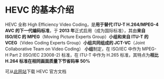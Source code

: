 # HEVC 的基本介绍

HEVC 全称 High Efficiency Video Coding，是**用于替代 ITU-T H.264/MPEG-4 AVC 的下一代编码标准**，于 **2013 年**正式启用（成为国际标准），其由**来自 ISO/IEC 的 MPEG**（Moving Picture Experts Group）**小组和来自 ITU-T 的 VCEG**（Video Coding Experts Group）**小组共同组成的 JCT-VC**（Joint Collaborative Team on Video Coding） **小组**制定，在 ISO/IEC 中作为 MPEG-H Part 2 (ISO/IEC 23008-2) 标准，在 ITU-T 中作为 H.265 标准，其特点为**相比 H.264 标准在相同画面质量下节省码率 50%**

可从[此网站](https://hevc.hhi.fraunhofer.de/)下载 HEVC 官方文档

